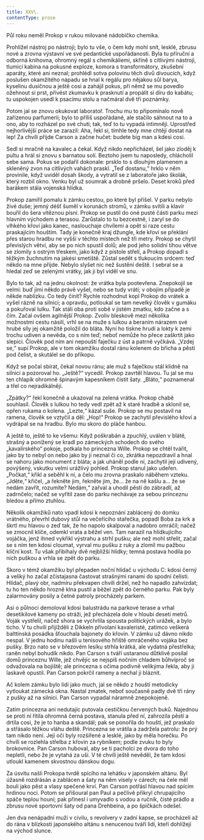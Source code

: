 ```yaml
---
title: XXV\.
contentType: prose
---
```


  

Půl roku neměl Prokop v rukou milované nádobíčko chemika.

Prohlížel nástroj po nástroji; bylo tu vše, o čem kdy mohl snít, lesklé, zbrusu nové a zrovna výstavní ve své pedantické uspořádanosti. Byla tu příruční a odborná knihovna, ohromný regál s chemikáliemi, skříně s citlivými nástroji, tlumicí kabina na pokusné exploze, komora s transformátory, zkušební aparáty, které ani neznal; prohlédl sotva polovinu těch divů divoucích, když poslušen okamžitého nápadu se hnal k regálu pro nějakou sůl barya, kyselinu dusičnou a ještě cosi a zahájil pokus, při němž se mu povedlo ožehnout si prst, přivést zkumavku k prasknutí a propálit si díru do kabátu; tu uspokojen usedl k psacímu stolu a načmáral dvě tři poznámky.

Potom jal se znovu okukovat laboratoř. Trochu mu to připomínalo nově zařízenou parfumerii; bylo to příliš uspořádané, ale stačilo sáhnout na to a ono, aby to rozházel po své chuti; tak, teď to tu vypadá intimněji. Uprostřed nejhorlivější práce se zarazil: Aha, řekl si, tímhle tedy mne chtějí dostat na lep! Za chvíli přijde Carson a začne hučet: budete big man a kdesi cosi.

Sedl si mračně na kavalec a čekal. Když nikdo nepřicházel, šel jako zloděj k pultu a hrál si znovu s barnatou solí. Beztoho jsem tu naposledy, chlácholil sebe sama. Pokus se podařil dokonale: prsklo to s dlouhým plamenem a skleněný zvon na citlivých vahách praskl. „Teď dostanu,“ hrklo v něm provinile, když uviděl dosah škody, a vytratil se z laboratoře jako školák, který rozbil okno. Venku byl už soumrak a drobně pršelo. Deset kroků před barákem stála vojenská hlídka.

Prokop zamířil pomalu k zámku cestou, po které byl přišel. V parku nebylo živé duše; jemný déšť šuměl v korunách stromů, v zámku svítili a klavír bouřil do šera vítěznou písní. Prokop se pustil do oné pusté části parku mezi hlavním východem a terasou. Zarůstalo to tu bezcestně, i zaryl se do vlhkého křoví jako kanec, naslouchaje chvílemi a opět si raze cestu praskajícím houštím. Tady je konečně kraj džungle, kde křoví se překlání přes starou hradbu ne vyšší v těchto místech než tři metry. Prokop se chytil převislých větví, aby se po nich spustil dolů; ale pod jeho solidní tíhou větve se zlomily s ostrým třeskem, jako když z pistole střelí, a Prokop dopadl s těžkým žuchnutím na jakési smetiště. Zůstal sedět s tlukoucím srdcem: teď někdo na mne přijde. Nebylo slyšet nic než šustění deště. I sebral se a hledal zeď se zelenými vrátky, jak ji byl viděl ve snu.

Bylo to tak, až na jednu okolnost: že vrátka byla pootevřena. Znepokojil se velmi: buď jimi někdo právě vyšel, nebo se tudy vrátí; v obojím případě je někde nablízku. Co tedy činit? Rychle rozhodnut kopl Prokop do vrátek a vyšel rázně na silnici; a opravdu, potloukal se tam nevelký člověk v gumáku a pokuřoval lulku. Tak stáli oba proti sobě v jistém zmatku, kdo začne a s čím. Začal ovšem agilnější Prokop. Zvoliv bleskově mezi několika možnostmi cestu násilí, vrhl se na muže s lulkou a beraním nárazem své hrubé síly jej okamžitě položil do bláta. Nyní ho tiskne hrudí a lokty k zemi trochu udiven a nevěda, co s ním teď; neboť nemůže ho přece zaškrtit jako slepici. Člověk pod ním ani nepouští faječku z úst a patrně vyčkává. „Vzdej se,“ supí Prokop, ale v tom okamžiku dostal ránu kolenem do břicha a pěstí pod čelist, a skutálel se do příkopu.

Když se počal sbírat, čekal novou ránu; ale muž s faječkou stál klidně na silnici a pozoroval ho. „Ještě?“ vycedil. Prokop zavrtěl hlavou. Tu jal se mu ten chlapík ohromně špinavým kapesníkem čistit šaty. „Bláto,“ poznamenal a třel co nejradikálněji.

„Zpátky?“ řekl konečně a ukazoval na zelená vrátka. Prokop chabě souhlasil. Člověk s lulkou ho tedy vedl zpět až k staré hradbě a sklonil se, opřen rukama o kolena. „Lezte,“ kázal suše. Prokop se mu postavil na ramena, člověk se vztyčil a děl: „Hop!“ Prokop se zachytil převislého křoví a vydrápal se na hradbu. Bylo mu skoro do pláče hanbou.

A ještě to, ještě to ke všemu: Když poškrabán a zpuchlý, uválen v blátě, strašný a ponížený se kradl po zámeckých schodech do svého „kavalírského“ pokoje, potkala ho princezna Wille. Prokop se chtěl tvářit, jako by to nebyl on nebo jako by jí neznal či co, zkrátka nepozdravil a hnal se nahoru jako monument z bláta; a jak uháněl podle ní, zachytil její udivený, povýšený, vskutku velmi urážlivý pohled. Prokop stanul jako udeřen. „Počkat,“ křikl a seběhl k ní, a čelo mu zrovna praskalo náběhem vzteku. „Jděte,“ křičel, „a řekněte jim, řekněte jim, že… že na ně kašlu a… že se nedám zavřít, rozumíte? Nedám,“ zařval a uhodil pěstí do zábradlí, až zadrnčelo; načež se vyřítil zase do parku nechávaje za sebou princeznu bledou a přímo ztuhlou.

Několik okamžiků nato vpadl kdosi k nepoznání zablácený do domku vrátného, převrhl dubový stůl na večeřícího stařečka, popadl Boba za krk a škrtl mu hlavou o zeď tak, že ho napolo skalpoval a nadobro omráčil; načež se zmocnil klíče, odemkl vrata a běžel ven. Tam narazil na hlídkujícího vojáčka, jenž ihned vykřikl výstrahu a strhl pušku; ale než mohl střelit, začal se s ním ten kdosi cloumat, vyrval mu pušku z ruky a zlomil mu pažbou klíční kost. Tu však přibíhaly dvě nejbližší hlídky; temná postava hodila po nich puškou a vrhla se zpět do parku.

Skoro v témž okamžiku byl přepaden noční hlídač u východu C: kdosi černý a veliký ho začal zčistajasna častovat strašnými ranami do spodní čelisti. Hlídač, plavý obr, nadmíru překvapen chvíli držel, než ho napadlo zahvízdat; tu ho ten někdo hrozně klna pustil a běžel zpět do černého parku. Pak byly zalarmovány posily a četné patroly procházely parkem.

Asi o půlnoci demoloval kdosi balustrádu na parkové terase a vrhal desetikilové kameny po stráži, jež přecházela dole v hloubi deseti metrů. Voják vystřelil, načež shora se vychrlila spousta politických urážek, a bylo ticho. V tu chvíli přijížděli z Dikkeln přivolaní kavaleristé, zatímco veškerá balttinská posádka šťouchala bajonety do křovin. V zámku už dávno nikdo nespal. V jednu hodinu našli u tenisového hřiště omráčeného vojáka bez pušky. Brzo nato se v březovém lesíku strhla krátká, ale vydatná přestřelka; raněn nebyl bohudík nikdo. Pan Carson s tváří ustaranou důtklivě posílal domů princeznu Wille, jež chvějíc se nejspíš nočním chladem bůhvíproč se odvažovala na bojiště; ale princezna s očima podivně velikýma řekla, aby ji laskavě opustil. Pan Carson pokrčil rameny a nechal ji bláznit.

Ač kolem zámku bylo lidí jako much, jal se někdo z houští metodicky vytloukat zámecká okna. Nastal zmatek, neboť současně padly dvě tři rány z pušky až na silnici. Pan Carson vypadal náramně znepokojeně.

Zatím princezna ani nedutajíc putovala cestičkou červených buků. Najednou se proti ní řítila ohromná černá postava, stanula před ní, zahrozila pěstí a drtila cosi, že je to hanba a skandál; pak se ponořila do houští, jež praskalo a střásalo těžkou vláhu deště. Princezna se vrátila a zadržela patrolu: že prý tam nikdo není. Její oči byly rozšířené a lesklé, jako by měla horečku. Po chvíli se rozlehla střelba z křovin za rybníkem; podle zvuku to byly brokovnice. Pan Carson huboval, aby se ti pacholci ze dvora do toho nepletli, nebo že je vytahá za uši. V té chvíli ještě nevěděl, že tam kdosi utloukl kamenem skvostnou dánskou dogu.

Za úsvitu našli Prokopa tvrdě spícího na lehátku v japonském altánu. Byl úžasně rozdrásán a zablácen a šaty na něm visely v cárech; na čele měl bouli jako pěst a vlasy spečené krví. Pan Carson potřásl hlavou nad spícím hrdinou noci. Potom se přišoural pan Paul a pečlivě přikryl chrupajícího spáče teplou houní; pak přinesl i umyvadlo s vodou a ručník, čisté prádlo a zbrusu nové sportovní šaty od pana Drehbeina, a po špičkách odešel.

Jen dva nenápadní muži v civilu, s revolvery v zadní kapse, se procházeli až do rána v blízkosti japonského altánu s nenucenou tváří lidí, kteří dohlížejí na východ slunce.
